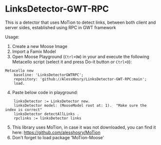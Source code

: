 # LinksDetector-GWT-RPC
This is a detector that uses MoTion to detect links, between both client and server sides, established using RPC in GWT framework

Usage:

1. Create a new Moose Image 
2. Import a Famix Model
3. Open Moose Playground (`Ctrl+OW`) in your and execute the following Metacello script (select it and press Do-it button or `Ctrl+D`):

```Smalltalk
Metacello new
    baseline: 'LinksDetectorGWTRPC';
    repository: 'github://AlessHosry/LinksDetector-GWT-RPC:main';
    load.
``` 
 
4. Paste below code in playground:

```Smalltalk
	linksDetector := LinksDetector new.
	linksDetector model: (MooseModel root at: 1).  "Make sure the index is correct"
   	linksDetector detectAllLinks . 
	rpclinks := linksDetector links
``` 

5. This library uses MoTion, in case it was not downloaded, you can find it here: https://github.com/alesshosry/MoTion 
6. Don't forget to load package 'MoTion-Moose'  

